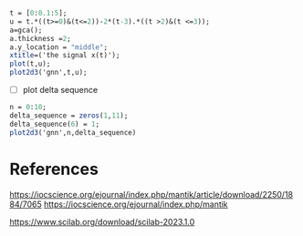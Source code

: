 

```scilab
t = [0:0.1:5];
u = t.*((t>=0)&(t<=2))-2*(t-3).*((t >2)&(t <=3));
a=gca();
a.thickness =2;
a.y_location = "middle";
xtitle=('the signal x(t)');
plot(t,u);
plot2d3('gnn',t,u);
```


- [ ] plot delta sequence

```scilab
n = 0:10;
delta_sequence = zeros(1,11);
delta_sequence(6) = 1;
plot2d3('gnn',n,delta_sequence)
```


# References

https://iocscience.org/ejournal/index.php/mantik/article/download/2250/1884/7065
https://iocscience.org/ejournal/index.php/mantik

https://www.scilab.org/download/scilab-2023.1.0
